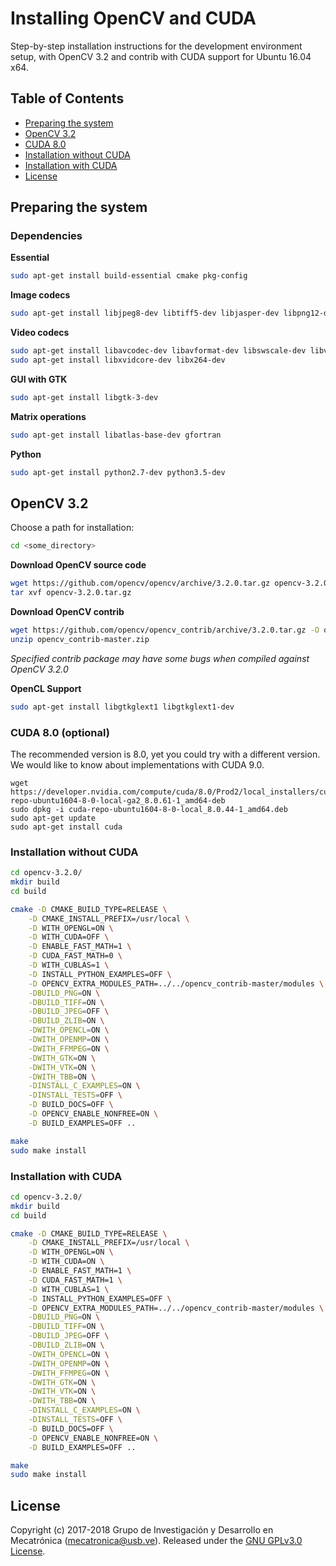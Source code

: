 # Installing OpenCV and CUDA 

Step-by-step installation instructions for the development environment setup, with OpenCV 3.2 and contrib with CUDA support for Ubuntu 16.04 x64.

## Table of Contents
- [Preparing the system](#preparing-the-system)
- [OpenCV 3.2](#opencv-32)
- [CUDA 8.0](#cuda-80-optional)
- [Installation without CUDA](#installation-without-cuda)
- [Installation with CUDA](#installation-with-cuda)
- [License](#license)

## Preparing the system

### Dependencies

**Essential**
```bash
sudo apt-get install build-essential cmake pkg-config
```
**Image codecs**
```bash
sudo apt-get install libjpeg8-dev libtiff5-dev libjasper-dev libpng12-dev
```

**Video codecs**
```bash
sudo apt-get install libavcodec-dev libavformat-dev libswscale-dev libv4l-dev
sudo apt-get install libxvidcore-dev libx264-dev
```

**GUI with GTK**
```bash
sudo apt-get install libgtk-3-dev
```

**Matrix operations**
```bash
sudo apt-get install libatlas-base-dev gfortran
```

**Python**
```bash
sudo apt-get install python2.7-dev python3.5-dev
```

## OpenCV 3.2
Choose a path for installation:
```bash
cd <some_directory>
```

**Download OpenCV source code**
```bash
wget https://github.com/opencv/opencv/archive/3.2.0.tar.gz opencv-3.2.0.tar.gz
tar xvf opencv-3.2.0.tar.gz 
```

**Download OpenCV contrib**
```bash
wget https://github.com/opencv/opencv_contrib/archive/3.2.0.tar.gz -O opencv_contrib-3.2.0.tar.gz
unzip opencv_contrib-master.zip
```
*Specified contrib package may have some bugs when compiled against OpenCV 3.2.0*

**OpenCL Support**
```bash
sudo apt-get install libgtkglext1 libgtkglext1-dev
```

### CUDA 8.0 (optional)
The recommended version is 8.0, yet you could try with a different version. We would like to know about implementations with CUDA 9.0.
```bash-
wget https://developer.nvidia.com/compute/cuda/8.0/Prod2/local_installers/cuda-repo-ubuntu1604-8-0-local-ga2_8.0.61-1_amd64-deb
sudo dpkg -i cuda-repo-ubuntu1604-8-0-local_8.0.44-1_amd64.deb
sudo apt-get update
sudo apt-get install cuda
```

### Installation without CUDA
```bash
cd opencv-3.2.0/
mkdir build
cd build

cmake -D CMAKE_BUILD_TYPE=RELEASE \
    -D CMAKE_INSTALL_PREFIX=/usr/local \
    -D WITH_OPENGL=ON \
    -D WITH_CUDA=OFF \
    -D ENABLE_FAST_MATH=1 \
    -D CUDA_FAST_MATH=0 \
    -D WITH_CUBLAS=1 \
    -D INSTALL_PYTHON_EXAMPLES=OFF \
    -D OPENCV_EXTRA_MODULES_PATH=../../opencv_contrib-master/modules \
    -DBUILD_PNG=ON \
    -DBUILD_TIFF=ON \
    -DBUILD_JPEG=OFF \
    -DBUILD_ZLIB=ON \
    -DWITH_OPENCL=ON \
    -DWITH_OPENMP=ON \
    -DWITH_FFMPEG=ON \
    -DWITH_GTK=ON \
    -DWITH_VTK=ON \
    -DWITH_TBB=ON \
    -DINSTALL_C_EXAMPLES=ON \
    -DINSTALL_TESTS=OFF \
	-D BUILD_DOCS=OFF \
	-D OPENCV_ENABLE_NONFREE=ON \
    -D BUILD_EXAMPLES=OFF ..

make
sudo make install
```

### Installation with CUDA
```bash
cd opencv-3.2.0/
mkdir build
cd build

cmake -D CMAKE_BUILD_TYPE=RELEASE \
    -D CMAKE_INSTALL_PREFIX=/usr/local \
    -D WITH_OPENGL=ON \
    -D WITH_CUDA=ON \
    -D ENABLE_FAST_MATH=1 \
    -D CUDA_FAST_MATH=1 \
    -D WITH_CUBLAS=1 \
    -D INSTALL_PYTHON_EXAMPLES=OFF \
    -D OPENCV_EXTRA_MODULES_PATH=../../opencv_contrib-master/modules \
    -DBUILD_PNG=ON \
    -DBUILD_TIFF=ON \
    -DBUILD_JPEG=OFF \
    -DBUILD_ZLIB=ON \
    -DWITH_OPENCL=ON \
    -DWITH_OPENMP=ON \
    -DWITH_FFMPEG=ON \
    -DWITH_GTK=ON \
    -DWITH_VTK=ON \
    -DWITH_TBB=ON \
    -DINSTALL_C_EXAMPLES=ON \
    -DINSTALL_TESTS=OFF \
	-D BUILD_DOCS=OFF \
	-D OPENCV_ENABLE_NONFREE=ON \
    -D BUILD_EXAMPLES=OFF ..

make
sudo make install
```

## License

Copyright (c) 2017-2018 Grupo de Investigación y Desarrollo en Mecatrónica (<mecatronica@usb.ve>).
Released under the [GNU GPLv3.0 License](LICENSE). 
